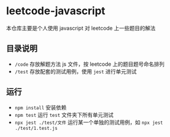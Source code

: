 # leetcode-javascript

本仓库主要是个人使用 javascript 对 leetcode 上一些题目的解法

## 目录说明

- `/code` 存放解题方法 js 文件，按 leetcode 上的题目题号命名排列
- `/test` 存放配套的测试用例，使用 `jest` 进行单元测试

## 运行

- `npm install` 安装依赖
- `npm test` 运行 `test` 文件夹下所有单元测试
- `npx jest ./test/文件` 运行某一个单独的测试用例，如 `npx jest ./test/1.test.js`
